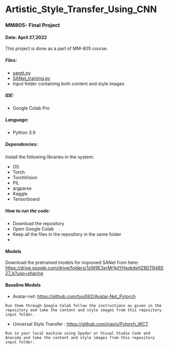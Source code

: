 # Artistic_Style_Transfer_Using_CNN
### MM805- Final Project
#### Date: April 27,2022

This project is done as a part of MM-805 course.

##### Files:
* [sanet.py](https://github.com/SabrinaNasrin/Artistic_Style_Transfer_Using_CNN/blob/main/sanet.py)
* [SANet_training.py](https://github.com/SabrinaNasrin/Artistic_Style_Transfer_Using_CNN/blob/main/SANet_training.ipynb)
* Input folder containing both content and style images

##### IDE:
* Google Colab Pro

##### Language:
* Python 3.9

##### Dependencies:
Install the following libraries in the system:
* OS
* Torch
* TorchVision
* PIL
* argparse
* Kaggle
* Tensorboard


##### How to run the code:
* Download the repository
* Open Google Colab
* Keep all the files in the repository in the same folder
* 

#### Models
Download the pretrained models for improved SANet from here: https://drive.google.com/drive/folders/1zW9E3xrMr1plYHxokdsHZ8DTR48S27_b?usp=sharing

#### Baseline Models
* Avatar-net: https://github.com/tyui592/Avatar-Net_Pytorch
```
Run them through Google Colab follow the instructions as given in the repository and take the content and style images from this repository input folder.
```
* Universal Style Transfer : https://github.com/irasin/Pytorch_WCT 
```
Run in your local machine using Spyder or Visual Studio Code and Anacoda and take the content and style images from this repository input folder.

```


